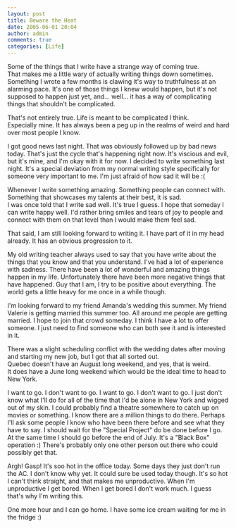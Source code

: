 ```yaml
---
layout: post
title: Beware the Heat
date: 2005-06-01 20:04
author: admin
comments: true
categories: [Life]
---
```

Some of the things that I write have a strange way of coming true.  
That makes me a little wary of actually writing things down 
sometimes.  Something I wrote a few months is clawing it&apos;s way to 
truthfulness at an alarming pace.  It&apos;s one of those things I knew 
would happen, but it&apos;s not supposed to happen just yet, and... 
well... it has a way of complicating things that shouldn&apos;t be 
complicated.  

That&apos;s not entirely true.  Life is meant to be complicated I think.  
Especially mine.  It has always been a peg up in the realms of weird 
and hard over most people I know.

I got good news last night.  That was obviously followed up by bad 
news today.  That&apos;s just the cycle that&apos;s happening right now.  It&apos;s 
viscious and evil, but it&apos;s mine, and I&apos;m okay with it for now.
I decided to write something last night.  It&apos;s a special deviation 
from my normal writing style specifically for someone very important 
to me.  I&apos;m just afraid of how sad it will be :(

Whenever I write something amazing.  Something people can connect 
with.  Something that showcases my talents at their best, it is sad.  
I was once told that I write sad well.  It&apos;s true I guess.  I hope 
that someday I can write happy well.  I&apos;d rather bring smiles and 
tears of joy to people and connect with them on that level than I 
would make them feel sad.

That said, I am still looking forward to writing it.  I have part of 
it in my head already.  It has an obvious progression to it.

My old writing teacher always used to say that you have write about 
the things that you know and that you understand.  I&apos;ve had a lot of 
experience with sadness.  There have been a lot of wonderful and 
amazing things happen in my life.  Unfortunately there have been more 
negative things that have happened.  Guy that I am, I try to be 
positive about everything.  The world gets a little heavy for me once 
in a while though.

I&apos;m looking forward to my friend Amanda&apos;s wedding this summer.  My 
friend Valerie is getting married this summer too.  All around me 
people are getting married.  I hope to join that crowd someday.  I 
think I have a lot to offer someone.  I just need to find someone who 
can both see it and is interested in it.

There was a slight scheduling conflict with the wedding dates after 
moving and starting my new job, but I got that all sorted out.  
Quebec doesn&apos;t have an August long weekend, and yes, that is weird.  
It does have a June long weekend which would be the ideal time to 
head to New York.

I want to go. I don&apos;t want to go.  I want to go.  I don&apos;t want to go. 
 I just don&apos;t know what I&apos;ll do for all of the time that I&apos;d be alone 
in New York and wigged out of my skin.  I could probably find a 
theatre somewhere to catch up on movies or something.  I know there 
are a million things to do there.  Perhaps I&apos;ll ask some people I 
know who have been there before and see what they have to say.
I should wait for the "Special Project" do be done before I go.  At 
the same time I should go before the end of July.  It&apos;s a "Black Box" 
operation :)  There&apos;s probably only one other person out there who 
could possibly get that.

Argh!  Gasp!  It&apos;s soo hot in the office today.  Some days they just 
don&apos;t run the AC.  I don&apos;t know why yet.  It could sure be used today 
though.  It&apos;s so hot I can&apos;t think straight, and that makes me 
unproductive.  When I&apos;m unproductive I get bored.  When I get bored I 
don&apos;t work much.  I guess that&apos;s why I&apos;m writing this.

One more hour and I can go home.  I have some ice cream waiting for 
me in the fridge :)
